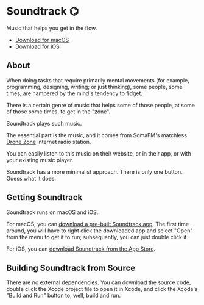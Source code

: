 # Soundtrack ⌬

Music that helps you get in the flow.

* [Download for macOS](https://github.com/mnvr/Soundtrack/releases/download/v1.0/Soundtrack.zip)
* [Download for iOS](https://itunes.apple.com/us/app/soundtrack-ambient-music/id1296831059?ls=1&mt=8)


## About

When doing tasks that require primarily mental movements (for example,
programming, designing, writing; or just thinking), some people, some
times, are hampered by the mind's tendency to fidget.

There is a certain genre of music that helps some of those people, at
some of those some times, to get in the "zone".

Soundtrack plays such music.

The essential part is the music, and it comes from SomaFM's matchless
[Drone Zone](http://somafm.com/dronezone/) internet radio station. 

You can easily listen to this music on their website, or in their app,
or with your existing music player.

Soundtrack has a more minimalist approach. There is only one
button. Guess what it does.

## Getting Soundtrack

Soundtrack runs on macOS and iOS.

For macOS, you can [download a pre-built Soundtrack
app](https://github.com/mnvr/Soundtrack/releases/download/v1.0/Soundtrack.zip).
The first time around, you will have to right click the downloaded app
and select "Open" from the menu to get it to run; subsequently, you
can just double click it.

For iOS, you can [download Soundtrack from the App
Store](https://itunes.apple.com/us/app/soundtrack-ambient-music/id1296831059?ls=1&mt=8).

## Building Soundtrack from Source

There are no external dependencies. You can download the source code,
double click the Xcode project file to open it in Xcode, and click the
Xcode's "Build and Run" button to, well, build and run.

